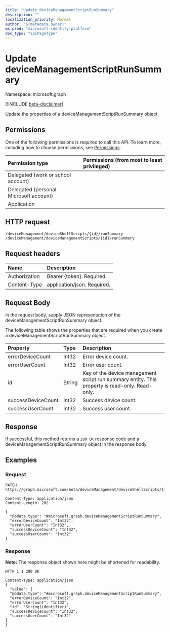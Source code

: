```yaml
---
title: "Update deviceManagementScriptRunSummary"
description: ""
localization_priority: Normal
author: "$(metadata.owner)"
ms.prod: "microsoft-identity-platform"
doc_type: "apiPageType"
---
```


# Update deviceManagementScriptRunSummary

Namespace: microsoft.graph

[!INCLUDE [beta-disclaimer](../../includes/beta-disclaimer.md)]

Update the properties of a deviceManagementScriptRunSummary object.

## Permissions

One of the following permissions is required to call this API. To learn more, including how to choose permissions, see [Permissions](/graph/permissions-reference).

| Permission type                        | Permissions (from most to least privileged) |
| :------------------------------------- | :------------------------------------------ |
| Delegated (work or school account)     |                                             |
| Delegated (personal Microsoft account) |                                             |
| Application                            |                                             |

## HTTP request

<!-- {
  "blockType": "ignored"
}
-->

```http
/deviceManagement/deviceShellScripts/{id}/runSummary
/deviceManagement/deviceManagementScripts/{id}/runSummary

```

## Request headers

| Name          | Description                 |
| :------------ | :-------------------------- |
| Authorization | Bearer {token}. Required.   |
| Content-Type  | application/json. Required. |

## Request Body

In the request body, supply JSON representation of the deviceManagementScriptRunSummary object.

<!-- Actions and Functions -->

<!-- CRUD Methods -->

The following table shows the properties that are required when you create a deviceManagementScriptRunSummary object.

| Property           | Type   | Description                                                                                    |
| :----------------- | :----- | :--------------------------------------------------------------------------------------------- |
| errorDeviceCount   | Int32  | Error device count.                                                                            |
| errorUserCount     | Int32  | Error user count.                                                                              |
| id                 | String | Key of the device management script run summary entity. This property is read-only. Read-only. |
| successDeviceCount | Int32  | Success device count.                                                                          |
| successUserCount   | Int32  | Success user count.                                                                            |

## Response

If successful, this method returns a `200 OK` response code and a deviceManagementScriptRunSummary object in the response body.

## Examples

### Request

<!-- {
  "blockType": "request",
  "name": "update_devicemanagementscriptrunsummary"
}
-->

```http
PATCH https://graph.microsoft.com/beta/deviceManagement/deviceShellScripts/{id}/runSummary

Content-Type: application/json
Content-Length: 202

{
  "@odata.type": "#microsoft.graph.deviceManagementScriptRunSummary",
  "errorDeviceCount": "Int32",
  "errorUserCount": "Int32",
  "successDeviceCount": "Int32",
  "successUserCount": "Int32"
}

```

### Response

**Note:** The response object shown here might be shortened for readability.

<!-- {
  "blockType": "response",
  "truncated": true,
  "@odata.type": "microsoft.management.services.api.deviceManagementScriptRunSummary"
}
-->

```http
HTTP 1.1 200 OK

Content-Type: application/json
{
  "value": {
  "@odata.type": "#microsoft.graph.deviceManagementScriptRunSummary",
  "errorDeviceCount": "Int32",
  "errorUserCount": "Int32",
  "id": "String(identifier)",
  "successDeviceCount": "Int32",
  "successUserCount": "Int32"
}
}

```